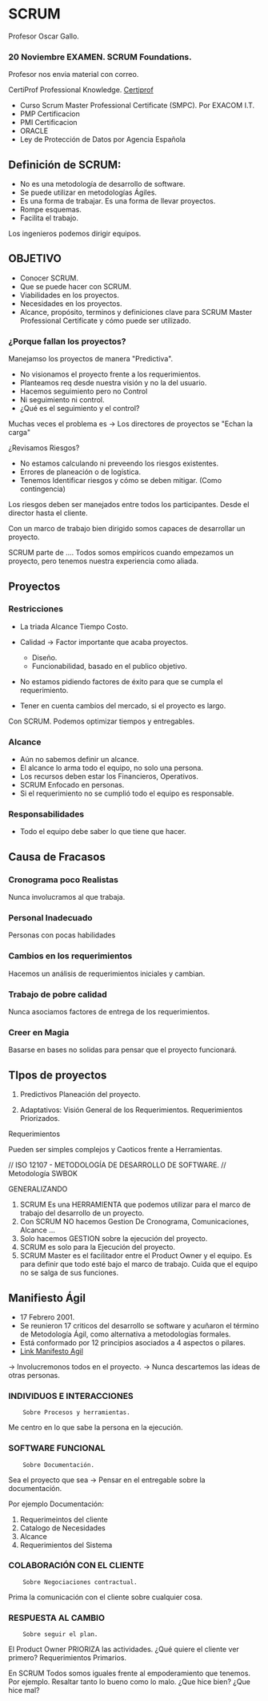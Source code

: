 # SCRUM

Profesor Oscar Gallo.

### 20 Noviembre EXAMEN. SCRUM Foundations.
Profesor nos envia material con correo.

CertiProf Professional Knowledge.
[Certiprof](www.certiprof.org)

- Curso Scrum Master Professional Certificate (SMPC). 
Por EXACOM I.T.
- PMP Certificacion
- PMI Certificacion
- ORACLE
- Ley de Protección de Datos por Agencia Española

## Definición de SCRUM:
- No es una metodología de desarrollo de software.
- Se puede utilizar en metodologías Ágiles.
- Es una forma de trabajar. Es una forma de llevar proyectos.
- Rompe esquemas.
- Facilita el trabajo.

Los ingenieros podemos dirigir equipos.

## OBJETIVO

- Conocer SCRUM. 
- Que se puede hacer con SCRUM.
- Viabilidades en los proyectos.
- Necesidades en los proyectos.
- Alcance, propósito, terminos y definiciones clave para SCRUM Master Professional Certificate y cómo puede ser utilizado.


### ¿Porque fallan los proyectos?

Manejamso los proyectos de manera "Predictiva". 

- No visionamos el proyecto frente a los requerimientos.
- Planteamos req desde nuestra visión y no la del usuario.
- Hacemos seguimiento pero no Control
- Ni seguimiento ni control.
- ¿Qué es el seguimiento y el control?

Muchas veces el problema es -> Los directores de proyectos se "Echan la carga" 

¿Revisamos Riesgos?

- No estamos calculando ni preveendo los riesgos existentes.
- Errores de planeación o de logística.
- Tenemos Identificar riesgos y cómo se deben mitigar. (Como contingencia)

Los riesgos deben ser manejados entre todos los participantes. Desde el director hasta el cliente.

Con un marco de trabajo bien dirigido somos capaces de desarrollar un proyecto. 

SCRUM parte de .... Todos somos empíricos cuando empezamos un proyecto, pero tenemos nuestra experiencia como aliada.

## Proyectos
### Restricciones
- La triada Alcance Tiempo Costo.
- Calidad -> Factor importante que acaba proyectos.
	+ Diseño.
	+ Funcionabilidad, basado en el publico objetivo.

- No estamos pidiendo factores de éxito para que se cumpla el requerimiento.
- Tener en cuenta cambios del mercado, si el proyecto es largo.

Con SCRUM.
 Podemos optimizar tiempos y entregables.
### Alcance
- Aún no sabemos definir un alcance.
- El alcance lo arma todo el equipo, no solo una persona.
- Los recursos deben estar los Financieros, Operativos. 
- SCRUM Enfocado en personas.
- Si el requerimiento no se cumplió todo el equipo es responsable.

### Responsabilidades
- Todo el equipo debe saber lo que tiene que hacer.

## Causa de Fracasos

### Cronograma poco Realistas
 
Nunca involucramos al que trabaja.

### Personal Inadecuado

Personas con pocas habilidades

### Cambios en los requerimientos

Hacemos un análisis de requerimientos iniciales y cambian. 

### Trabajo de pobre calidad

Nunca asociamos factores de entrega de los requerimientos.

### Creer en Magia

Basarse en bases no solidas para pensar que el proyecto funcionará.


## TIpos de proyectos

1. Predictivos
	Planeación del proyecto.

2. Adaptativos:
	Visión General de los Requerimientos.
	Requerimientos Priorizados.	

Requerimientos

Pueden ser simples complejos y Caoticos frente a Herramientas.

// ISO 12107 - METODOLOGÍA DE DESARROLLO DE SOFTWARE. 
// Metodología SWBOK

GENERALIZANDO

1. SCRUM Es una HERRAMIENTA que podemos utilizar para el marco de trabajo del desarrollo de un proyecto.
2. Con SCRUM NO hacemos Gestion De Cronograma, Comunicaciones, Alcance ...
3. Solo hacemos GESTION sobre la ejecución del proyecto.
4. SCRUM es solo para la Ejecución del proyecto.
5. SCRUM Master es el facilitador entre el Product Owner y el equipo. Es para definir que todo esté bajo el marco de trabajo. Cuida que el equipo no se salga de sus funciones.


## Manifiesto Ágil
- 17 Febrero 2001.
- Se reunieron 17 criticos del desarrollo se software y acuñaron el término de Metodología Ágil, como alternativa a metodologías formales.
- Está conformado por 12 principios asociados a 4 aspectos o pilares.
- [Link Manifesto Agil](http://agilemanifesto.org)

-> Involucremonos todos en el proyecto.
-> Nunca descartemos las ideas de otras personas.

### INDIVIDUOS E INTERACCIONES
		Sobre Procesos y herramientas.

Me centro en lo que sabe la persona en la ejecución.

### SOFTWARE FUNCIONAL
		Sobre Documentación.

Sea el proyecto que sea -> Pensar en el entregable sobre la documentación.

Por ejemplo Documentación:

1. Requerimeintos del cliente
2. Catalogo de Necesidades
3. Alcance
4. Requerimientos del Sistema

### COLABORACIÓN CON EL CLIENTE
		Sobre Negociaciones contractual.

Prima la comunicación con el cliente sobre cualquier cosa.

### RESPUESTA AL CAMBIO
		Sobre seguir el plan.

El Product Owner PRIORIZA las actividades. 
¿Qué quiere el cliente ver primero?
Requerimientos Primarios.

En SCRUM Todos somos iguales frente al empoderamiento que tenemos.
Por ejemplo. 
Resaltar tanto lo bueno como lo malo.
¿Que hice bien? 
¿Que hice mal?




 







